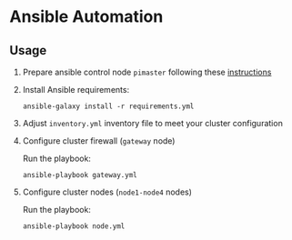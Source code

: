 # Ansible Automation


## Usage


  1. Prepare ansible control node `pimaster` following these [instructions](./pimaster.md)
  
  2. Install Ansible requirements:

     ```
     ansible-galaxy install -r requirements.yml
     ```
    
  3. Adjust `inventory.yml` inventory file to meet your cluster configuration
  
  4. Configure cluster firewall (`gateway` node)
     
     Run the playbook:

     ```
     ansible-playbook gateway.yml
     ```
  5. Configure cluster nodes (`node1-node4` nodes)

     Run the playbook:

     ```
     ansible-playbook node.yml
     ```
